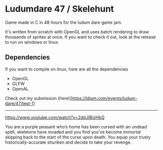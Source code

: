 # Ludumdare 47 / Skelehunt
Game made in C in 48 hours for the ludum dare game jam.

It's written from scratch with OpenGL and uses batch rendering to draw thousands of sprites at once.
If you want to check it out, look at the release to run on windows or linux.

## Dependencies
If you want to compile on linux, here are all the dependencies
- OpenGL
- GLFW
- OpenAL

Check out my submission (here)[https://ldjam.com/events/ludum-dare/47/test-1]

---

https://www.youtube.com/watch?v=2ddJIBizHbQ

You are a purple peasant who’s home has been cursed with an undead spell, skeletons have invaded and you find you’ve become immortal skipping back to the start of the curse upon death. You equip your trusty historically-accurate shuriken and decide to take your revenge.
